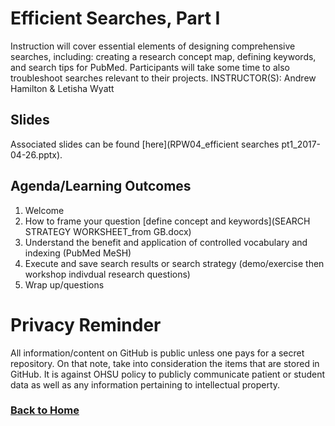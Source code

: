 # Efficient Searches, Part I

Instruction will cover essential elements of designing comprehensive searches, including: creating a research concept map, defining keywords, and search tips for PubMed. Participants will take some time to also troubleshoot searches relevant to their projects. INSTRUCTOR(S): Andrew Hamilton & Letisha Wyatt 

## Slides 
Associated slides can be found [here](RPW04_efficient searches pt1_2017-04-26.pptx).

## Agenda/Learning Outcomes

1.	Welcome
2.	How to frame your question [define concept and keywords](SEARCH STRATEGY WORKSHEET_from GB.docx)
3.	Understand the benefit and application of controlled vocabulary and indexing (PubMed MeSH)
4.	Execute and save search results or search strategy (demo/exercise then workshop indivdual research questions)
5.	Wrap up/questions

# Privacy Reminder
All information/content on GitHub is public unless one pays for a secret repository. On that note, take into consideration the items that are stored in GitHub. It is against OHSU policy to publicly communicate patient or student data as well as any information pertaining to intellectual property.

### [Back to Home](../index)
